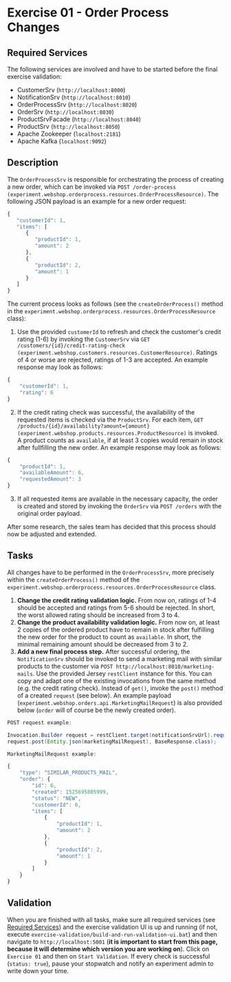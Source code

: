 # Exercise 01 - Order Process Changes

## Required Services

The following services are involved and have to be started before the final exercise validation:

- CustomerSrv (`http://localhost:8000`)
- NotificationSrv (`http://localhost:8010`)
- OrderProcessSrv (`http://localhost:8020`)
- OrderSrv (`http://localhost:8030`)
- ProductSrvFacade (`http://localhost:8040`)
- ProductSrv (`http://localhost:8050`)
- Apache Zookeeper (`localhost:2181`)
- Apache Kafka (`localhost:9092`)

## Description

The `OrderProcessSrv` is responsible for orchestrating the process of creating a new order, which can be invoked via `POST /order-process (experiment.webshop.orderprocess.resources.OrderProcessResource)`. The following JSON payload is an example for a new order request:

```javascript
{
   "customerId": 1,
   "items": [
      {
         "productId": 1,
         "amount": 2
      },
      {
         "productId": 2,
         "amount": 1
      }
   ]
}
```

The current process looks as follows (see the `createOrderProcess()` method in the `experiment.webshop.orderprocess.resources.OrderProcessResource` class):

1. Use the provided `customerId` to refresh and check the customer's credit rating (1-6) by invoking the `CustomerSrv` via `GET /customers/{id}/credit-rating-check (experiment.webshop.customers.resources.CustomerResource)`. Ratings of 4 or worse are rejected, ratings of 1-3 are accepted. An example response may look as follows:

```javascript
{
    "customerId": 1,
    "rating": 6
}
```

2. If the credit rating check was successful, the availability of the requested items is checked via the `ProductSrv`. For each item, `GET /products/{id}/availability?amount={amount} (experiment.webshop.products.resources.ProductResource)` is invoked. A product counts as `available`, if at least 3 copies would remain in stock after fullfilling the new order. An example response may look as follows:

```javascript
{
    "productId": 1,
    "availableAmount": 6,
    "requestedAmount": 3
}
```

3. If all requested items are available in the necessary capacity, the order is created and stored by invoking the `OrderSrv` via `POST /orders` with the original order payload.

After some research, the sales team has decided that this process should now be adjusted and extended.

## Tasks

All changes have to be performed in the `OrderProcessSrv`, more precisely within the `createOrderProcess()` method of the `experiment.webshop.orderprocess.resources.OrderProcessResource` class.

1. **Change the credit rating validation logic.** From now on, ratings of 1-4 should be accepted and ratings from 5-6 should be rejected. In short, the worst allowed rating should be increased from 3 to 4.
2. **Change the product availability validation logic.** From now on, at least 2 copies of the ordered product have to remain in stock after fulfilling the new order for the product to count as `available`. In short, the minimal remaining amount should be decreased from 3 to 2.
3. **Add a new final process step.** After successful ordering, the `NotificationSrv` should be invoked to send a marketing mail with similar products to the customer via `POST http://localhost:8010/marketing-mails`. Use the provided Jersey `restClient` instance for this. You can copy and adapt one of the existing invocations from the same method (e.g. the credit rating check). Instead of `get()`, invoke the `post()` method of a created `request` (see below). An example payload (`experiment.webshop.orders.api.MarketingMailRequest`) is also provided below (`order` will of course be the newly created order).

```java
POST request example:

Invocation.Builder request = restClient.target(notificationSrvUrl).request();
request.post(Entity.json(marketingMailRequest), BaseResponse.class);
```

```javascript
MarketingMailRequest example:

{
    "type": "SIMILAR_PRODUCTS_MAIL",
    "order": {
        "id": 6,
        "created": 1525695805999,
        "status": "NEW",
        "customerId": 6,
        "items": [
            {
                "productId": 1,
                "amount": 2
            },
            {
                "productId": 2,
                "amount": 1
            }
        ]
    }
}
```

## Validation

When you are finished with all tasks, make sure all required services (see [Required Services](#required-services)) and the exercise validation UI is up and running (if not, execute `exercise-validation/build-and-run-validation-ui.bat`) and then navigate to `http://localhost:5001` (**it is important to start from this page, because it will determine which version you are working on**). Click on `Exercise 01` and then on `Start Validation`. If every check is successful (`status: true`), pause your stopwatch and notify an experiment admin to write down your time.